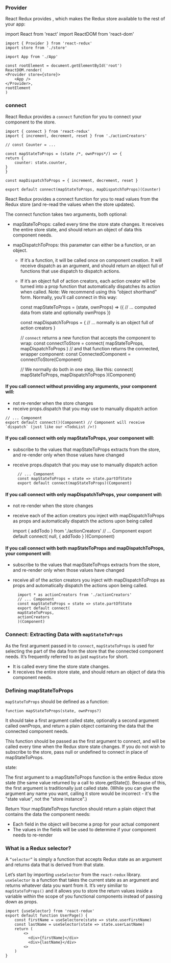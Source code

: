 ### Provider
React Redux provides <Provider />, which makes the Redux store available to the rest of your app:

import React from 'react'
import ReactDOM from 'react-dom'

    import { Provider } from 'react-redux'
    import store from './store'

    import App from './App'

    const rootElement = document.getElementById('root')
    ReactDOM.render(
    <Provider store={store}>
        <App />
    </Provider>,
    rootElement
    )
    

### connect
React Redux provides a `connect` function for you to connect your component to the store.

    import { connect } from 'react-redux'
    import { increment, decrement, reset } from './actionCreators'

    // const Counter = ...

    const mapStateToProps = (state /*, ownProps*/) => {
    return {
        counter: state.counter,
    }
    }

    const mapDispatchToProps = { increment, decrement, reset }

    export default connect(mapStateToProps, mapDispatchToProps)(Counter)

React Redux provides a connect function for you to read values from the Redux store (and re-read the values when the store updates).

The connect function takes two arguments, both optional:

- mapStateToProps: called every time the store state changes. It receives the entire store state, and should return an object of data this component needs.

- mapDispatchToProps: this parameter can either be a function, or an object.

  - If it’s a function, it will be called once on component creation. It will receive dispatch as an argument, and should return an object full of functions that use dispatch to dispatch actions.
  - If it’s an object full of action creators, each action creator will be turned into a prop function that automatically dispatches its action when called. Note: We recommend using this “object shorthand” form.
Normally, you’ll call connect in this way:

    const mapStateToProps = (state, ownProps) => ({
    // ... computed data from state and optionally ownProps
    })

    const mapDispatchToProps = {
    // ... normally is an object full of action creators
    }

    // `connect` returns a new function that accepts the component to wrap:
    const connectToStore = connect(
    mapStateToProps,
    mapDispatchToProps
    )
    // and that function returns the connected, wrapper component:
    const ConnectedComponent = connectToStore(Component)

    // We normally do both in one step, like this:
    connect(
    mapStateToProps,
    mapDispatchToProps
    )(Component)

#### If you call connect without providing any arguments, your component will:

- not re-render when the store changes
- receive props.dispatch that you may use to manually dispatch action
```
// ... Component
export default connect()(Component) // Component will receive `dispatch` (just like our <TodoList />!)

```

#### If you call connect with only mapStateToProps, your component will:

- subscribe to the values that mapStateToProps extracts from the store, and re-render only when those values have changed
- receive props.dispatch that you may use to manually dispatch action

        // ... Component
        const mapStateToProps = state => state.partOfState
        export default connect(mapStateToProps)(Component)

#### If you call connect with only mapDispatchToProps, your component will:

- not re-render when the store changes
- receive each of the action creators you inject with
mapDispatchToProps as props and automatically dispatch the actions upon being called

    import { addTodo } from './actionCreators'
    // ... Component
    export default connect(
    null,
    { addTodo }
    )(Component)

#### If you call connect with both mapStateToProps and mapDispatchToProps, your component will:

- subscribe to the values that mapStateToProps extracts from the store, and re-render only when those values have changed
- receive all of the action creators you inject with mapDispatchToProps as props and automatically dispatch the actions upon being called.

        import * as actionCreators from './actionCreators'
        // ... Component
        const mapStateToProps = state => state.partOfState
        export default connect(
        mapStateToProps,
        actionCreators
        )(Component)

### Connect: Extracting Data with `mapStateToProps`

As the first argument passed in to `connect`, `mapStateToProps` is used for selecting the part of the data from the store that the connected component needs. It’s frequently referred to as just `mapState` for short.

- It is called every time the store state changes.
- It receives the entire store state, and should return an object of data this component needs.

### Defining mapStateToProps

`mapStateToProps` should be defined as a function:

`function mapStateToProps(state, ownProps?)`

It should take a first argument called state, optionally a second argument called ownProps, and return a plain object containing the data that the connected component needs.

This function should be passed as the first argument to connect, and will be called every time when the Redux store state changes. If you do not wish to subscribe to the store, pass null or undefined to connect in place of mapStateToProps.

state:

The first argument to a mapStateToProps function is the entire Redux store state (the same value returned by a call to store.getState()). Because of this, the first argument is traditionally just called state. (While you can give the argument any name you want, calling it store would be incorrect - it's the "state value", not the "store instance".)

Return
Your mapStateToProps function should return a plain object that contains the data the component needs:

- Each field in the object will become a prop for your actual component
- The values in the fields will be used to determine if your component needs to re-render

### What is a Redux selector?
A `“selector”` is simply a function that accepts Redux state as an argument and returns data that is derived from that state.

Let’s start by importing `useSelector` from the `react-redux` library. `useSelector` is a function that takes the current state as an argument and returns whatever data you want from it. It’s very similiar to `mapStateToProps()` and it allows you to store the return values inside a variable within the scope of you functional components instead of passing down as props.

```
import {useSelector} from 'react-redux'
export default function UserPage() {
    const firstName = useSelectore(state => state.userFirstName)
    const lastName = useSelector(state => state.userLastName)
    return (
        <>
          <div>{firstName}</div>
          <div>{lastName}</div>
        <>
    )
}

```
